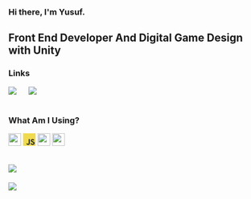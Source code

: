 ### Hi there, I'm Yusuf.

## Front End Developer And Digital Game Design with Unity

### Links

[<img width="40" src="https://unpkg.com/simple-icons@v5/icons/instagram.svg" align="left" />
][instagram]
[<img width="40" src="https://unpkg.com/simple-icons@v5/icons/steam.svg" align="left" />
][steam]

<br />
<br />



### What Am I Using?
<img src=https://www.cnjobs.dk/drupal/sites/default/files/2019-01/csharp-01.png width="25" height="25">
<img src=https://raw.githubusercontent.com/github/explore/80688e429a7d4ef2fca1e82350fe8e3517d3494d/topics/javascript/javascript.png width="25" height="25">
<img src=https://www.pngfind.com/pngs/m/642-6424738_launching-multiple-projects-in-jetbrains-rider-jetbrains-rider.png width="25" height="25">
<img src=https://upload.wikimedia.org/wikipedia/commons/9/9a/Visual_Studio_Code_1.35_icon.svg width="25" height="25">




<br />
<br />
<br />



<img src='https://github-readme-stats.vercel.app/api?username=yusuf-xq' >


<br />
<br />

<img src='https://github-readme-stats.vercel.app/api/top-langs/?username=yusuf-xq&layout=compact' >


[instagram]: https://www.instagram.com/yusufw.5/
[steam]: https://steamcommunity.com/id/justkatarina


